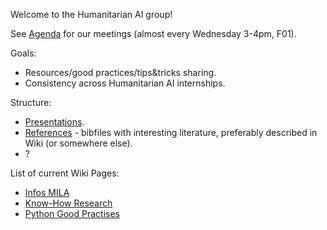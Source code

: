 Welcome to the Humanitarian AI group!

See [Agenda](https://docs.google.com/document/d/1zfwhn7y6BlIwV3P7NjjyoXIFlyOMuqdhW1CNoV2GdD4/edit) for our meetings
(almost every Wednesday 3-4pm, F01).


Goals:
- Resources/good practices/tips&tricks sharing.
- Consistency across Humanitarian AI internships.

Structure:
- [Presentations](https://github.com/mila-iqia/Humanitarian_R-D/tree/master/presentations).
- [References](https://github.com/mila-iqia/Humanitarian_R-D/tree/master/references) - bibfiles with interesting literature, preferably described in Wiki (or somewhere else).
- ?

List of current Wiki Pages:
- [Infos MILA](https://github.com/mila-iqia/Humanitarian_R-D/wiki/Infos-MILA)
- [Know-How Research](https://github.com/mila-iqia/Humanitarian_R-D/wiki/Know-How-Research)
- [Python Good Practises](https://github.com/mila-iqia/Humanitarian_R-D/wiki/Python---Good-Practises)
